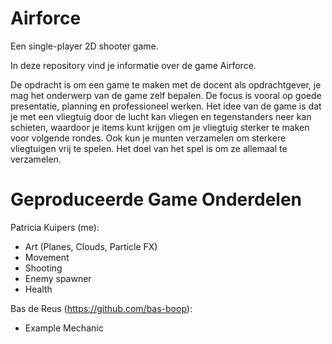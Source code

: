 # Airforce
Een single-player 2D shooter game.

In deze repository vind je informatie over de game Airforce.

De opdracht is om een game te maken met de docent als opdrachtgever, je mag het onderwerp van de game zelf bepalen. De focus is vooral op goede presentatie, planning en professioneel werken. Het idee van de game is dat je met een vliegtuig door de lucht kan vliegen en tegenstanders neer kan schieten, waardoor je items kunt krijgen om je vliegtuig sterker te maken voor volgende rondes. Ook kun je munten verzamelen om sterkere vliegtuigen vrij te spelen. Het doel van het spel is om ze allemaal te verzamelen.

# Geproduceerde Game Onderdelen

Patricia Kuipers (me):
- Art (Planes, Clouds, Particle FX)
- Movement
- Shooting
- Enemy spawner
- Health

Bas de Reus (https://github.com/bas-boop):
- Example Mechanic
